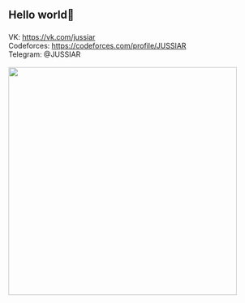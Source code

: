 ## Hello world👋

### 

VK: https://vk.com/jussiar
</br>
Codeforces: https://codeforces.com/profile/JUSSIAR
</br>
Telegram: @JUSSIAR
</br>
</br>
<img 
     width="450px" 
     src="https://github-readme-stats.vercel.app/api/top-langs/?username=JUSSIAR&langs_count=10&hide=html&layout=compact&hide_border=true&hide_title=true&theme=merko"
/>
